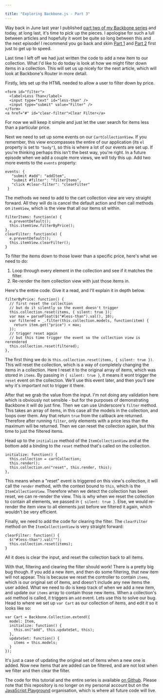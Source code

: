 ```yaml
---

title: "Exploring Backbone.js - Part 3"
---
```


Way back in June last year I published [part two of my Backbone series](http://javascriptplayground.com/blog/2012/06/exploring-backbone-js-part-2) and today, at long last, it's time to pick up the pieces. I apologise for such a lull between articles and hopefully it wont be quite so long between this and the next episode! I recommend you go back and skim [Part 1](http://javascriptplayground.com/blog/2012/04/backbone-js-tutorial-1) and [Part 2](http://javascriptplayground.com/blog/2012/06/exploring-backbone-js-part-2) first just to get up to speed.

Last time I left off we had just written the code to add a new item to our collection. What I'd like to do today is look at how we might filter down items in a collection. This will set us up nicely for the next article, which will look at Backbone's Router in more detail.

Firstly, lets set up the HTML needed to allow a user to filter down by price.

    <form id="filter">
      <label>Less Than</label>
      <input type="text" id="less-than" />
      <input type="submit" value="Filter" />
    </form>
    <a href="#" id="clear-filter">Clear Filter</a>

For now we will keep it simple and just let the user search for items less than a particular price.

Next we need to set up some events on our `CartCollectionView`. If you remember, this view encompasses the entire of our application (its `el` property is set to `"body"`), so this is where a lot of our events are set up. If you're thinking perhaps this isn't the best way, you're right. In a future episode when we add a couple more views, we will tidy this up. Add two more events to the `events` property:

    events: {
       "submit #add": "addItem",
       "submit #filter": "filterItems",
       "click #clear-filter": "clearFilter"
     }


The methods we need to add to the cart collection view are very straight forward. All they will do is cancel the default action and then call methods on `itemView`, which is the view that all our items sit within.

    filterItems: function(e) {
      e.preventDefault();
      this.itemView.filterByPrice();
    },
    clearFilter: function(e) {
      e.preventDefault();
      this.itemView.clearFilter();
    }

To filter the items down to those lower than a specific price, here's what we need to do:

1. Loop through every element in the collection and see if it matches the filter.
2. Re-render the item collection view with just those items in.

Here's the entire code. Give it a read, and I'll explain it in depth below.

    filterByPrice: function() {
      // first reset the collection
      // but do it silently so the event doesn't trigger
      this.collection.reset(items, { silent: true });
      var max = parseFloat($("#less-than").val(), 10);
      var filtered = _.filter(this.collection.models, function(item) {
        return item.get("price") < max;
      });
      // trigger reset again
      // but this time trigger the event so the collection view is rerendered
      this.collection.reset(filtered);
    },

The first thing we do is `this.collection.reset(items, { silent: true })`. This will reset the collection, which is a way of completely changing the items in a collection. Here I reset it to the original array of items, which was stored in `items`. By passing in `{ silent: true }`, it means it wont trigger the `reset` event on the collection. We'll use this event later, and then you'll see why it's important not to trigger it there.

After that we grab the value from the input. I'm not doing any validation here which is obviously not sensible - but for the purposes of demonstrating Backbone it will do just fine. Then we can use Underscore's `filter` method. This takes an array of items, in this case all the models in the collection, and loops over them. Any that return `true` from the callback are returned. Therefore after running `filter`, only elements with a price less than the maximum will be returned. Then we can reset the collection again, but this time to just the filtered items.

Head up to the `initialize` method of the `ItemCollectionView` and at the bottom add a binding to the `reset` method that's called on the collection.

    initialize: function() {
      this.collection = cartCollection;
      this.render();
      this.collection.on("reset", this.render, this);
    },

This means when a "reset" event is triggered on this view's collection, it will call the `render` method, with the context bound to `this`, which is the `ItemCollectionView`. Therefore when we detect the collection has been reset, we can re-render the view. This is why when we reset the collection to contain all elements, we passed in `{ silent: true }`. Else, we would re-render the item view to all elements just before we filtered it again, which wouldn't be very efficient.

Finally, we need to add the code for clearing the filter. The `clearFilter` method on the `ItemCollectionView` is very straight forward:

    clearFilter: function() {
      $("#less-than").val("");
      this.collection.reset(items);
    }

All it does is clear the input, and reset the collection back to all items.

With that, filtering and clearing the filter should work! There is a pretty big bug though. If you add a new item, and then do some filtering, that new item will not appear. This is because we reset the controller to contain `items`, which is our original set of items, and doesn't include any new items the user added. What we need to do is keep track of when we add a new item, and update our `items` array to contain those new items. When a collection's `add` method is called, it triggers an `add` event. Lets use this to solve our bug. Head to where we set up `var Cart` as our collection of items, and edit it so it looks like so:

    var Cart = Backbone.Collection.extend({
      model: Item,
      initialize: function() {
        this.on("add", this.updateSet, this);
      },
      updateSet: function() {
        items = this.models;
      }
    });

It's just a case of updating the original set of items when a new one is added. Now new items that are added can be filtered, and are not lost when we filter and then clear the filter.

The code for this tutorial and the entire series is available [on Github](https://github.com/javascript-playground/backbone-beginners/tree/tutorial3). Please note that this repository is no longer on my personal account but on the [JavaScript Playground](https://github.com/javascript-playground) organisation, which is where all future code will live.
